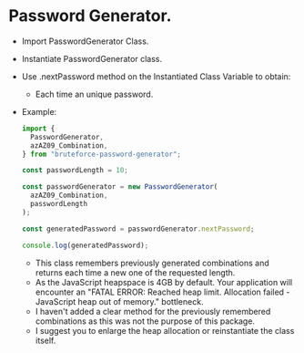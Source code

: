 # Password Generator.

- Import PasswordGenerator Class.
- Instantiate PasswordGenerator class.
- Use .nextPassword method on the Instantiated Class Variable to obtain:

  - Each time an unique password.

- Example:

  ```javascript
  import {
    PasswordGenerator,
    azAZ09_Combination,
  } from "bruteforce-password-generator";

  const passwordLength = 10;

  const passwordGenerator = new PasswordGenerator(
    azAZ09_Combination,
    passwordLength
  );

  const generatedPassword = passwordGenerator.nextPassword;

  console.log(generatedPassword);
  ```

  - This class remembers previously generated combinations and returns each time a new one of the requested length.
  - As the JavaScript heapspace is 4GB by default. Your application will encounter an "FATAL ERROR: Reached heap limit. Allocation failed - JavaScript heap out of memory." bottleneck.
  - I haven't added a clear method for the previously remembered combinations as this was not the purpose of this package.
  - I suggest you to enlarge the heap allocation or reinstantiate the class itself.
